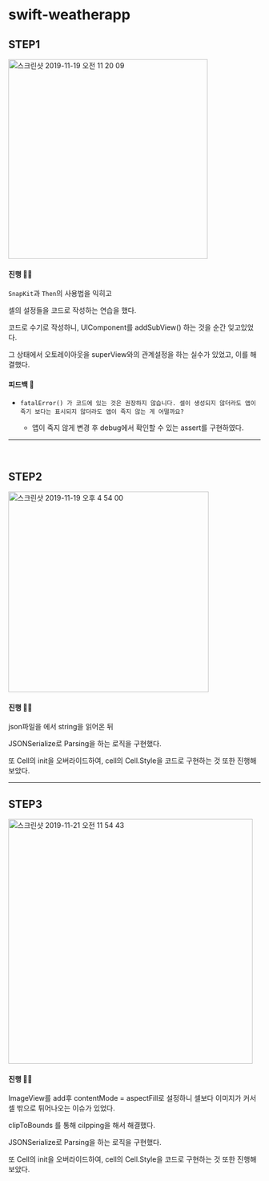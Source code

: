 # swift-weatherapp


## STEP1

<img width="398" alt="스크린샷 2019-11-19 오전 11 20 09" src="https://user-images.githubusercontent.com/39197978/69110609-99e1d680-0abe-11ea-86f8-cd2237bff96c.png">



#### 진행 🏃‍♀️

`SnapKit`과 `Then`의 사용법을 익히고

셀의 설정들을 코드로 작성하는 연습을 했다.

코드로 수기로 작성하니, UIComponent를 addSubView() 하는 것을 순간 잊고있었다.

그 상태에서 오토레이아웃을 superView와의 관계설정을 하는 실수가 있었고, 이를 해결했다.



#### 피드백 🧐

- ```
  fatalError() 가 코드에 있는 것은 권장하지 않습니다. 셀이 생성되지 않더라도 앱이 죽기 보다는 표시되지 않더라도 앱이 죽지 않는 게 어떨까요?
  ```

  - 앱이 죽지 않게 변경 후 debug에서 확인할 수 있는 assert를 구현하였다.

---

<br>

## STEP2

<img width="400" alt="스크린샷 2019-11-19 오후 4 54 00" src="https://user-images.githubusercontent.com/39197978/69127205-358a3b80-0aed-11ea-849b-00707b6053b5.png">

#### 진행 🏃‍♂️

json파일을 에서 string을 읽어온 뒤

JSONSerialize로  Parsing을 하는 로직을 구현했다.

또 Cell의 init을 오버라이드하여, cell의 Cell.Style을 코드로 구현하는 것 또한 진행해보았다.



---

## STEP3

<img width="488" alt="스크린샷 2019-11-21 오전 11 54 43" src="https://user-images.githubusercontent.com/39197978/69300174-cc720780-0c55-11ea-8352-5aa8237a405c.png">

#### 진행 🏃‍♂️

ImageView를 add후 contentMode = aspectFill로 설정하니 셀보다 이미지가 커서 셀 밖으로 튀어나오는 이슈가 있었다.

clipToBounds 를 통해 cilpping을 해서 해결했다.

JSONSerialize로  Parsing을 하는 로직을 구현했다.

또 Cell의 init을 오버라이드하여, cell의 Cell.Style을 코드로 구현하는 것 또한 진행해보았다.